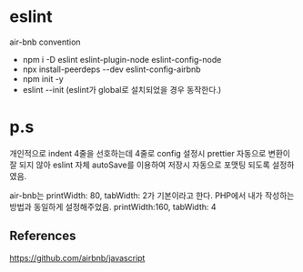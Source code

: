 # eslint

air-bnb convention

-   npm i -D eslint eslint-plugin-node eslint-config-node
-   npx install-peerdeps --dev eslint-config-airbnb
-   npm init -y
-   eslint --init (eslint가 global로 설치되었을 경우 동작한다.)

# p.s

개인적으로 indent 4줄을 선호하는데 4줄로 config 설정시 prettier 자동으로 변환이 잘 되지 않아
eslint 자체 autoSave를 이용하여 저장시 자동으로 포맷팅 되도록 설정하였음.

air-bnb는 printWidth: 80, tabWidth: 2가 기본이라고 한다.
PHP에서 내가 작성하는 방법과 동일하게 설정해주었음. printWidth:160, tabWidth: 4

## References

https://github.com/airbnb/javascript
